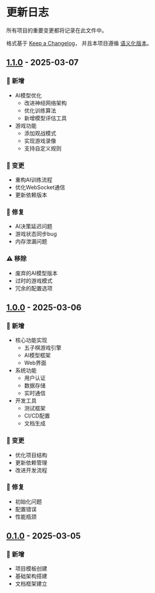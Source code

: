 # 更新日志

所有项目的重要变更都将记录在此文件中。

格式基于 [Keep a Changelog](https://keepachangelog.com/zh-CN/1.0.0/)，
并且本项目遵循 [语义化版本](https://semver.org/lang/zh-CN/)。

## [1.1.0] - 2025-03-07

### 🚀 新增
- AI模型优化
  - 改进神经网络架构
  - 优化训练算法
  - 新增模型评估工具
- 游戏功能
  - 添加观战模式
  - 实现游戏录像
  - 支持自定义规则

### 🔄 变更
- 重构AI训练流程
- 优化WebSocket通信
- 更新依赖版本

### 🐛 修复
- AI决策延迟问题
- 游戏状态同步bug
- 内存泄漏问题

### ⚠️ 移除
- 废弃的AI模型版本
- 过时的游戏模式
- 冗余的配置选项

## [1.0.0] - 2025-03-06

### 🚀 新增
- 核心功能实现
  - 五子棋游戏引擎
  - AI模型框架
  - Web界面
- 系统功能
  - 用户认证
  - 数据存储
  - 实时通信
- 开发工具
  - 测试框架
  - CI/CD配置
  - 文档生成

### 🔄 变更
- 优化项目结构
- 更新依赖管理
- 改进开发流程

### 🐛 修复
- 初始化问题
- 配置错误
- 性能瓶颈

## [0.1.0] - 2025-03-05

### 🚀 新增
- 项目模板创建
- 基础架构搭建
- 文档框架建立

[1.1.0]: https://github.com/nighm/ai_create_gm/compare/v1.0.0...v1.1.0
[1.0.0]: https://github.com/nighm/ai_create_gm/compare/v0.1.0...v1.0.0
[0.1.0]: https://github.com/nighm/ai_create_gm/releases/tag/v0.1.0